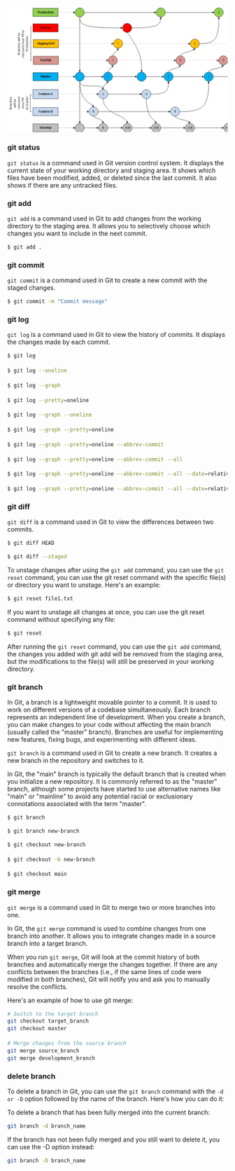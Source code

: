 ![41](../assets/41-gitflow.webp)

### git status

`git status` is a command used in Git version control system. It displays the current state of your working directory and staging area. It shows which files have been modified, added, or deleted since the last commit. It also shows if there are any untracked files.

### git add

`git add` is a command used in Git to add changes from the working directory to the staging area. It allows you to selectively choose which changes you want to include in the next commit.

```bash
$ git add .
```

### git commit

`git commit` is a command used in Git to create a new commit with the staged changes.

```bash
$ git commit -m "Commit message"
```

### git log

`git log` is a command used in Git to view the history of commits. It displays the changes made by each commit.

```bash
$ git log

$ git log --oneline

$ git log --graph

$ git log --pretty=oneline

$ git log --graph --oneline

$ git log --graph --pretty=oneline

$ git log --graph --pretty=oneline --abbrev-commit

$ git log --graph --pretty=oneline --abbrev-commit --all

$ git log --graph --pretty=oneline --abbrev-commit --all --date=relative

$ git log --graph --pretty=oneline --abbrev-commit --all --date=relative --date-order
```

### git diff

`git diff` is a command used in Git to view the differences between two commits.

```bash
$ git diff HEAD
```

```bash 
$ git diff --staged
```

To unstage changes after using the `git add` command, you can use the `git reset` command, you can use the git reset command with the specific file(s) or directory you want to unstage. Here's an example:

```bash
$ git reset file1.txt
```

If you want to unstage all changes at once, you can use the git reset command without specifying any file:

```bash
$ git reset
```

After running the `git reset` command, you can use the `git add` command, the changes you added with git add will be removed from the staging area, but the modifications to the file(s) will still be preserved in your working directory.

### git branch

In Git, a branch is a lightweight movable pointer to a commit. It is used to work on different versions of a codebase simultaneously. Each branch represents an independent line of development. When you create a branch, you can make changes to your code without affecting the main branch (usually called the "master" branch). Branches are useful for implementing new features, fixing bugs, and experimenting with different ideas.

`git branch` is a command used in Git to create a new branch. It creates a new branch in the repository and switches to it.

In Git, the "main" branch is typically the default branch that is created when you initialize a new repository. It is commonly referred to as the "master" branch, although some projects have started to use alternative names like "main" or "mainline" to avoid any potential racial or exclusionary connotations associated with the term "master".

```bash
$ git branch
```

```bash
$ git branch new-branch
```

```bash
$ git checkout new-branch

$ git checkout -b new-branch

$ git checkout main
```

### git merge

`git merge` is a command used in Git to merge two or more branches into one.

In Git, the `git merge` command is used to combine changes from one branch into another. It allows you to integrate changes made in a source branch into a target branch.

When you run `git merge`, Git will look at the commit history of both branches and automatically merge the changes together. If there are any conflicts between the branches (i.e., if the same lines of code were modified in both branches), Git will notify you and ask you to manually resolve the conflicts.

Here's an example of how to use git merge:

```bash
# Switch to the target branch
git checkout target_branch
git checkout master

# Merge changes from the source branch
git merge source_branch
git merge development_branch
```

### delete branch

To delete a branch in Git, you can use the `git branch` command with the `-d or -D` option followed by the name of the branch. Here's how you can do it:

To delete a branch that has been fully merged into the current branch:

```bash
git branch -d branch_name
```

If the branch has not been fully merged and you still want to delete it, you can use the -D option instead:

```bash
git branch -D branch_name
```
